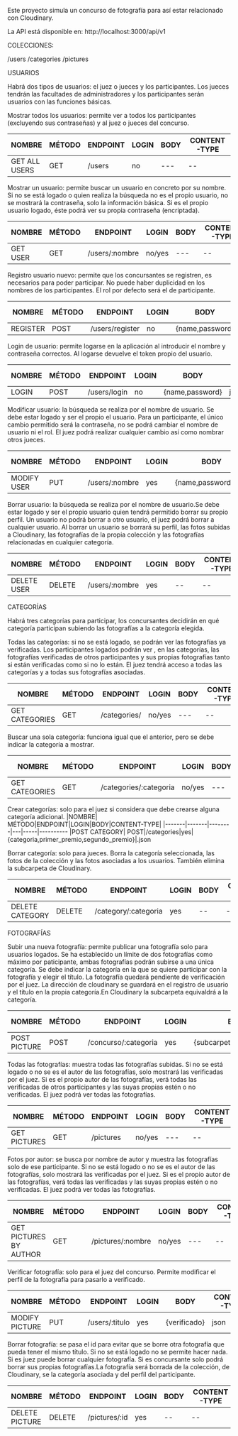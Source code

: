 Este proyecto simula un concurso de fotografía para así estar relacionado con Cloudinary. 

La API está disponible en: http://localhost:3000/api/v1

COLECCIONES:

/users
/categories
/pictures


USUARIOS

Habrá dos tipos de usuarios: el juez o jueces y los participantes. Los jueces tendrán las facultades de administradores y los participantes serán usuarios con las funciones básicas.

Mostrar todos los usuarios: permite ver a todos los participantes (excluyendo sus contraseñas) y al juez o jueces del concurso.

|NOMBRE| MÉTODO|ENDPOINT|LOGIN|BODY|CONTENT-TYPE|
|-------|-------|--------|---|-----|----------
|GET ALL USERS| GET|/users|no|---|--

Mostrar un usuario: permite buscar un usuario en concreto por su nombre. Si no se está logado o quien realiza la búsqueda no es el propio usuario, no se mostrará la contraseña, solo la información básica. Si es el propio usuario logado, éste podrá ver su propia contraseña (encriptada).

|NOMBRE| MÉTODO|ENDPOINT|LOGIN|BODY|CONTENT-TYPE|
|-------|-------|--------|---|-----|----------
|GET  USER| GET|/users/:nombre|no/yes|---|--

Registro usuario nuevo: permite que los concursantes se registren, es necesarios para poder participar. No puede haber duplicidad en los nombres de los participantes. El rol por defecto será el de participante.

|NOMBRE| MÉTODO|ENDPOINT|LOGIN|BODY|CONTENT-TYPE|
|-------|-------|--------|---|-----|----------
|REGISTER| POST|/users/register|no|{name,password}|json

Login de usuario: permite logarse en la aplicación al introducir el nombre y contraseña correctos. Al logarse devuelve el token propio del usuario.

|NOMBRE| MÉTODO|ENDPOINT|LOGIN|BODY|CONTENT-TYPE|
|-------|-------|--------|---|-----|----------
|LOGIN| POST|/users/login|no|{name,password}|json

Modificar usuario: la búsqueda se realiza por el nombre de usuario. Se debe estar logado y ser el propio el usuario. Para un participante, el único cambio permitido será la contraseña, no se podrá cambiar el nombre de usuario ni el rol. El juez podrá realizar cualquier cambio así como nombrar otros jueces.

|NOMBRE| MÉTODO|ENDPOINT|LOGIN|BODY|CONTENT-TYPE|
|-------|-------|--------|---|-----|----------
|MODIFY USER| PUT|/users/:nombre|yes|{name,password,role}|json

Borrar usuario: la búsqueda se realiza por el nombre de usuario.Se debe estar logado y ser el propio usuario quien tendrá permitido borrar su propio perfil. Un usuario no podrá borrar a otro usuario, el juez podrá borrar a cualquier usuario. Al borrar un usuario se borrará su perfil, las fotos subidas a Cloudinary, las fotografías de la propia colección y las fotografías relacionadas en cualquier categoría.

|NOMBRE| MÉTODO|ENDPOINT|LOGIN|BODY|CONTENT-TYPE|
|-------|-------|--------|---|-----|----------
|DELETE USER| DELETE|/users/:nombre|yes|--|--


CATEGORÍAS

Habrá tres categorías para participar, los concursantes decidirán en qué categoría participan subiendo las fotografías a la categoría elegida.

Todas las categorías: si no se está logado, se podrán ver las fotografías ya verificadas. Los participantes logados podrán ver , en las categorías, las fotografías verificadas de otros participantes y sus propias fotografías tanto si están verificadas como si no lo están. El juez tendrá acceso a todas las categorías y a todas sus fotografías asociadas.

|NOMBRE| MÉTODO|ENDPOINT|LOGIN|BODY|CONTENT-TYPE|
|-------|-------|--------|---|-----|----------
|GET  CATEGORIES| GET|/categories/|no/yes|---|--

Buscar una sola categoría: funciona igual que el anterior, pero se debe indicar la categoría a mostrar.

|NOMBRE| MÉTODO|ENDPOINT|LOGIN|BODY|CONTENT-TYPE|
|-------|-------|--------|---|-----|----------
|GET  CATEGORIES| GET|/categories/:categoria|no/yes|---|--

Crear categorías: solo para el juez si considera que debe crearse alguna categoría adicional.
|NOMBRE| MÉTODO|ENDPOINT|LOGIN|BODY|CONTENT-TYPE|
|-------|-------|--------|---|-----|----------
|POST CATEGORY| POST|/categories|yes|{categoria,primer_premio,segundo_premio}|.json

Borrar categoría: solo para jueces. Borra la categoría seleccionada, las fotos de la colección y las fotos asociadas a los usuarios. También elimina la subcarpeta de Cloudinary.

|NOMBRE| MÉTODO|ENDPOINT|LOGIN|BODY|CONTENT-TYPE|
|-------|-------|--------|---|-----|----------
|DELETE CATEGORY| DELETE|/category/:categoria|yes|--|--

FOTOGRAFÍAS

Subir una nueva fotografía: permite publicar una fotografía solo para usuarios logados. Se ha establecido un límite de dos fotografías como máximo por paticipante, ambas fotografías podrán subirse a una única categoría.  Se debe indicar la categoría en la que se quiere participar con la fotografía y elegir el título. La fotografía quedará pendiente de verificación por el juez. La dirección de cloudinary se guardará en el registro de usuario y el título en la propia categoría.En Cloudinary la subcarpeta equivaldrá a la categoría.

|NOMBRE| MÉTODO|ENDPOINT|LOGIN|BODY|CONTENT-TYPE|
|-------|-------|--------|---|-----|----------
|POST PICTURE| POST|/concurso/:categoria|yes|{subcarpeta,titulo,imagen}|multipart-form data

Todas las fotografías: muestra todas las fotografías subidas. Si no se está logado o no se es el autor de las fotografías, solo mostrará las verificadas por el juez. Si es el propio autor de las fotografías, verá todas las verificadas de otros participantes y las suyas propias estén o no verificadas. El juez podrá ver todas las fotografías.

|NOMBRE| MÉTODO|ENDPOINT|LOGIN|BODY|CONTENT-TYPE|
|-------|-------|--------|---|-----|----------
|GET  PICTURES| GET|/pictures|no/yes|---|--

Fotos por autor: se busca por nombre de autor y muestra las fotografías solo de ese participante. Si no se está logado o no se es el autor de las fotografías, solo mostrará las verificadas por el juez. Si es el propio autor de las fotografías, verá todas las verificadas y las suyas propias estén o no verificadas. El juez podrá ver todas las fotografías.

|NOMBRE| MÉTODO|ENDPOINT|LOGIN|BODY|CONTENT-TYPE|
|-------|-------|--------|---|-----|----------
|GET  PICTURES BY AUTHOR| GET|/pictures/:nombre|no/yes|---|--

Verificar fotografía: solo para el juez del concurso. Permite modificar el perfil de la fotografía para pasarlo a verificado.

|NOMBRE| MÉTODO|ENDPOINT|LOGIN|BODY|CONTENT-TYPE|
|-------|-------|--------|---|-----|----------
|MODIFY PICTURE| PUT|/users/:titulo|yes|{verificado}|json

Borrar fotografía: se pasa el id para evitar que se borre otra fotografía que pueda tener el mismo título. Si no se está logado no se permite hacer nada. Si es juez puede borrar cualquier fotografía. Si es concursante solo podrá borrar sus propias fotografías.La fotografía será borrada de la colección, de Cloudinary, se la categoría asociada y del perfil del participante.

|NOMBRE| MÉTODO|ENDPOINT|LOGIN|BODY|CONTENT-TYPE|
|-------|-------|--------|---|-----|----------
|DELETE PICTURE| DELETE|/pictures/:id|yes|--|--

